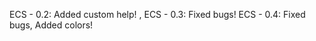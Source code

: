 ECS - 0.2:
  Added custom help! , 
ECS - 0.3:
  Fixed bugs!
ECS - 0.4:
  Fixed bugs,
  Added colors!
 
